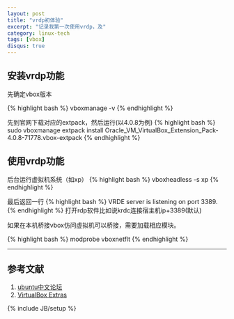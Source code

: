 ```yaml
---
layout: post
title: "vrdp初体验"
excerpt: "记录我第一次使用vrdp，及"
category: linux-tech
tags: [vbox]
disqus: true
---
```


## 安装vrdp功能 ##

先确定vbox版本

{% highlight bash %}
vboxmanage -v
{% endhighlight %}

先到官网下载对应的extpack，然后运行(以4.0.8为例)
{% highlight bash %}
sudo vboxmanage extpack install Oracle_VM_VirtualBox_Extension_Pack-4.0.8-71778.vbox-extpack
{% endhighlight %}
## 使用vrdp功能 ##
后台运行虚拟机系统（如xp）
{% highlight bash %}
vboxheadless -s xp
{% endhighlight %}

最后返回一行
{% highlight bash %}
VRDE server is listening on port 3389.
{% endhighlight %}
打开rdp软件比如说krdc连接宿主机ip+3389(默认)

如果在本机桥接vbox仿问虚拟机可以桥接，需要加载相应模块。

{% highlight bash %}
modprobe vboxnetflt
{% endhighlight %}

***

## 参考文献 ##

1. [ubuntu中文论坛](http://forum.ubuntu.org.cn/viewtopic.php?f#65&p#2355313#p2355313)
2. [VirtualBox Extras](https://wiki.archlinux.org/index.php/VirtualBox_Extras)

{% include JB/setup %}
